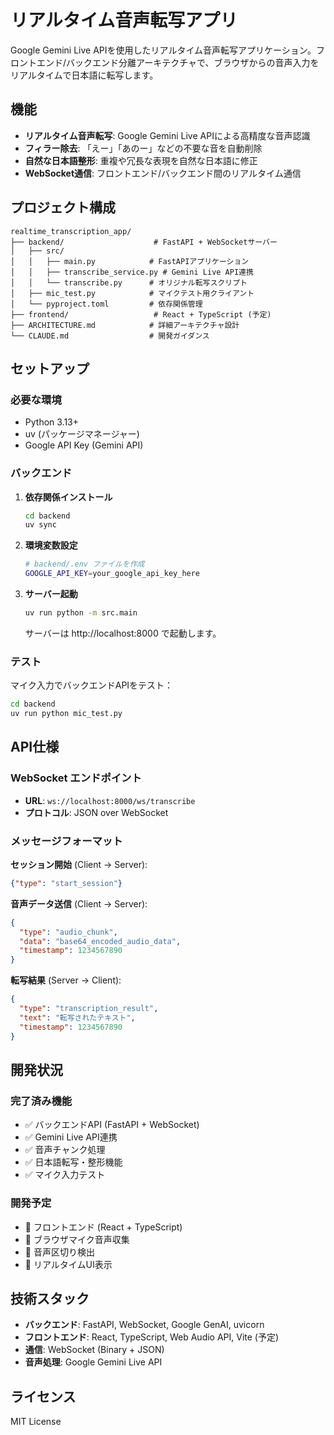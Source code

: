 # リアルタイム音声転写アプリ

Google Gemini Live APIを使用したリアルタイム音声転写アプリケーション。フロントエンド/バックエンド分離アーキテクチャで、ブラウザからの音声入力をリアルタイムで日本語に転写します。

## 機能

- **リアルタイム音声転写**: Google Gemini Live APIによる高精度な音声認識
- **フィラー除去**: 「えー」「あのー」などの不要な音を自動削除
- **自然な日本語整形**: 重複や冗長な表現を自然な日本語に修正
- **WebSocket通信**: フロントエンド/バックエンド間のリアルタイム通信

## プロジェクト構成

```
realtime_transcription_app/
├── backend/                    # FastAPI + WebSocketサーバー
│   ├── src/
│   │   ├── main.py            # FastAPIアプリケーション
│   │   ├── transcribe_service.py # Gemini Live API連携
│   │   └── transcribe.py      # オリジナル転写スクリプト
│   ├── mic_test.py            # マイクテスト用クライアント
│   └── pyproject.toml         # 依存関係管理
├── frontend/                   # React + TypeScript (予定)
├── ARCHITECTURE.md            # 詳細アーキテクチャ設計
└── CLAUDE.md                  # 開発ガイダンス
```

## セットアップ

### 必要な環境

- Python 3.13+
- uv (パッケージマネージャー)
- Google API Key (Gemini API)

### バックエンド

1. **依存関係インストール**
   ```bash
   cd backend
   uv sync
   ```

2. **環境変数設定**
   ```bash
   # backend/.env ファイルを作成
   GOOGLE_API_KEY=your_google_api_key_here
   ```

3. **サーバー起動**
   ```bash
   uv run python -m src.main
   ```
   
   サーバーは http://localhost:8000 で起動します。

### テスト

マイク入力でバックエンドAPIをテスト：

```bash
cd backend
uv run python mic_test.py
```

## API仕様

### WebSocket エンドポイント

- **URL**: `ws://localhost:8000/ws/transcribe`
- **プロトコル**: JSON over WebSocket

### メッセージフォーマット

**セッション開始** (Client → Server):
```json
{"type": "start_session"}
```

**音声データ送信** (Client → Server):
```json
{
  "type": "audio_chunk",
  "data": "base64_encoded_audio_data",
  "timestamp": 1234567890
}
```

**転写結果** (Server → Client):
```json
{
  "type": "transcription_result",
  "text": "転写されたテキスト",
  "timestamp": 1234567890
}
```

## 開発状況

### 完了済み機能
- ✅ バックエンドAPI (FastAPI + WebSocket)
- ✅ Gemini Live API連携
- ✅ 音声チャンク処理
- ✅ 日本語転写・整形機能
- ✅ マイク入力テスト

### 開発予定
- 🚧 フロントエンド (React + TypeScript)
- 🚧 ブラウザマイク音声収集
- 🚧 音声区切り検出
- 🚧 リアルタイムUI表示

## 技術スタック

- **バックエンド**: FastAPI, WebSocket, Google GenAI, uvicorn
- **フロントエンド**: React, TypeScript, Web Audio API, Vite (予定)
- **通信**: WebSocket (Binary + JSON)
- **音声処理**: Google Gemini Live API

## ライセンス

MIT License